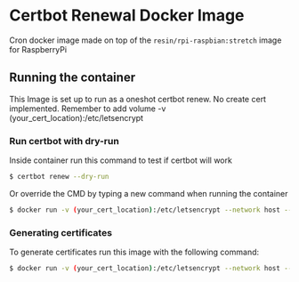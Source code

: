 # Certbot Renewal Docker Image

Cron docker image made on top of the `resin/rpi-raspbian:stretch` image for RaspberryPi

## Running the container

This Image is set up to run as a oneshot certbot renew. No create cert implemented.
Remember to add volume -v (your_cert_location):/etc/letsencrypt

### Run certbot with dry-run

Inside container run this command to test if certbot will work

```sh
$ certbot renew --dry-run
```

Or override the CMD by typing a new command when running the container 

```sh
$ docker run -v (your_cert_location):/etc/letsencrypt --network host --rm certbot-renew-rpi:latest certbot renew --dry-run
```

### Generating certificates

To generate certificates run this image with the following command:

```sh
$ docker run -v (your_cert_location):/etc/letsencrypt --network host --rm certbot-renew-certbot:latest certbot certonly --standalone --preferred-challenges http-01 --email your@email.address -d example.com
```

